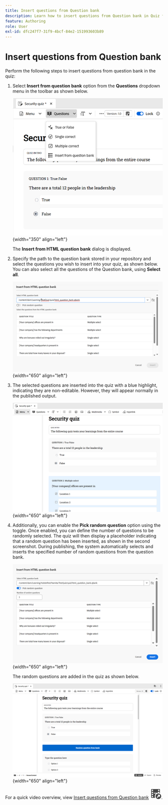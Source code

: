 ```yaml
---
title: Insert questions from Question bank
description: Learn how to insert questions from Question bank in Quiz for Product Training and Learning
feature: Authoring
role: User
exl-id: dfc247f7-31f9-4bcf-84e2-151993603b89
---
```

# Insert questions from Question bank

Perform the following steps to insert questions from question bank in the quiz: 

1. Select **Insert from question bank** option from the **Questions** dropdown menu in the toolbar as shown below. 

    ![](assets/insert-from-question-bank.png){width="350" align="left"}

    The **Insert from HTML question bank** dialog is displayed.      
    
1. Specify the path to the question bank stored in your repository and select the questions you wish to insert into your quiz, as shown below. You can also select all the questions of the Question bank, using **Select all**.  

    ![](assets/question-bank.png){width="650" align="left"}

1. The selected questions are inserted into the quiz with a blue highlight, indicating they are non-editable. However, they will appear normally in the published output. 

    ![](assets/specific-questions.png){width="650" align="left"}

1. Additionally, you can enable the **Pick random question** option using the toggle. Once enabled, you can define the number of questions to be randomly selected. The quiz will then display a placeholder indicating that a random question has been inserted, as shown in the second screenshot. During publishing, the system automatically selects and inserts the specified number of random questions from the question bank. 

    ![](assets/random-question-question-bank.png){width="650" align="left"}

    The random questions are added in the quiz as shown below.

    ![](assets/inserted-question.png){width="650" align="left"}


For a quick video overview, view [Insert questions from Question bank](https://video.tv.adobe.com/v/3475212/learning-content-aem-guides) ![](assets/Smock_VideoCheckedOut_18_N.svg).

